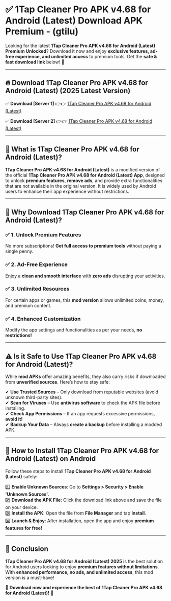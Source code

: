 
# ✅ 1Tap Cleaner Pro APK v4.68 for Android (Latest) Download APK Premium -  (gtilu) 

Looking for the latest **1Tap Cleaner Pro APK v4.68 for Android (Latest) Premium Unlocked**? Download it now and enjoy **exclusive features, ad-free experience, and unlimited access** to premium tools. Get the **safe & fast download link** below! 🚀

---

## 🔥 Download 1Tap Cleaner Pro APK v4.68 for Android (Latest) (2025 Latest Version)

✅ **Download [Server 1]** 👉👉 [1Tap Cleaner Pro APK v4.68 for Android (Latest) ](https://apkcomod.com?title=1Tap_Cleaner_Pro_APK_v4.68_for_Android_(Latest))  

✅ **Download [Server 2]** 👉👉 [1Tap Cleaner Pro APK v4.68 for Android (Latest) ](https://apkcomod.com?title=1Tap_Cleaner_Pro_APK_v4.68_for_Android_(Latest))  


---

## 📌 What is 1Tap Cleaner Pro APK v4.68 for Android (Latest)?

**1Tap Cleaner Pro APK v4.68 for Android (Latest)** is a modified version of the official **1Tap Cleaner Pro APK v4.68 for Android (Latest) App**, designed to unlock **premium features**, **remove ads**, and provide extra functionalities that are not available in the original version. It is widely used by Android users to enhance their app experience without restrictions.

---

## 🌟 Why Download 1Tap Cleaner Pro APK v4.68 for Android (Latest)?

### ✅ 1. Unlock Premium Features
No more subscriptions! **Get full access to premium tools** without paying a single penny.

### ✅ 2. Ad-Free Experience
Enjoy a **clean and smooth interface** with **zero ads** disrupting your activities.

### ✅ 3. Unlimited Resources
For certain apps or games, this **mod version** allows unlimited coins, money, and premium content.

### ✅ 4. Enhanced Customization
Modify the app settings and functionalities as per your needs, **no restrictions!**

---

## ⚠️ Is it Safe to Use 1Tap Cleaner Pro APK v4.68 for Android (Latest)?

While **mod APKs** offer amazing benefits, they also carry risks if downloaded from **unverified sources**. Here’s how to stay safe:

✔ **Use Trusted Sources** – Only download from reputable websites (avoid unknown third-party sites).  
✔ **Scan for Viruses** – Use **antivirus software** to check the APK file before installing.  
✔ **Check App Permissions** – If an app requests excessive permissions, **avoid it!**  
✔ **Backup Your Data** – Always **create a backup** before installing a modded APK.

---

## 📲 How to Install 1Tap Cleaner Pro APK v4.68 for Android (Latest) on Android

Follow these steps to install **1Tap Cleaner Pro APK v4.68 for Android (Latest)** safely:

1️⃣ **Enable Unknown Sources**: Go to **Settings > Security > Enable 'Unknown Sources'**.  
2️⃣ **Download the APK File**: Click the download link above and save the file on your device.  
3️⃣ **Install the APK**: Open the file from **File Manager** and tap **Install**.  
4️⃣ **Launch & Enjoy**: After installation, open the app and enjoy **premium features for free!**

---

## 🚀 Conclusion

**1Tap Cleaner Pro APK v4.68 for Android (Latest) 2025** is the best solution for Android users looking to enjoy **premium features without limitations**. With **enhanced performance, no ads, and unlimited access**, this mod version is a must-have!

🔻 **Download now and experience the best of 1Tap Cleaner Pro APK v4.68 for Android (Latest)!** 🔻

